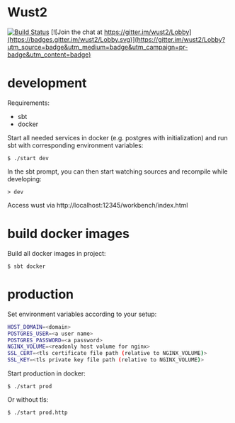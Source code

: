 # Wust2
[![Build Status](https://travis-ci.org/woost/wust2.svg?branch=master)](https://travis-ci.org/woost/wust2)
[![Join the chat at https://gitter.im/wust2/Lobby](https://badges.gitter.im/wust2/Lobby.svg)](https://gitter.im/wust2/Lobby?utm_source=badge&utm_medium=badge&utm_campaign=pr-badge&utm_content=badge)

# development

Requirements:
* sbt
* docker

Start all needed services in docker (e.g. postgres with initialization) and run sbt with corresponding environment variables:
```
$ ./start dev
```

In the sbt prompt, you can then start watching sources and recompile while developing:
```
> dev
```

Access wust via http://localhost:12345/workbench/index.html

# build docker images

Build all docker images in project:
```
$ sbt docker
```

# production

Set environment variables according to your setup:
```sh
HOST_DOMAIN=<domain>
POSTGRES_USER=<a user name>
POSTGRES_PASSWORD=<a password>
NGINX_VOLUME=<readonly host volume for nginx>
SSL_CERT=<tls certificate file path (relative to NGINX_VOLUME)>
SSL_KEY=<tls private key file path (relative to NGINX_VOLUME)>
```

Start production in docker:
```
$ ./start prod
```

Or without tls:
```
$ ./start prod.http
```
